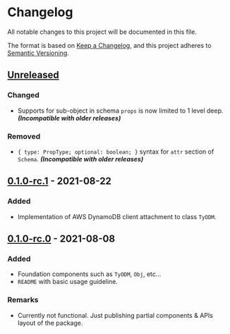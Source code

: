 # Changelog
All notable changes to this project will be documented in this file.

The format is based on [Keep a Changelog](https://keepachangelog.com/en/1.0.0/),
and this project adheres to [Semantic Versioning](https://semver.org/spec/v2.0.0.html).

## [Unreleased]

### Changed
- Supports for sub-object in schema `props` is now limited to 1 level deep.
  __*(Incompatible with older releases)*__

### Removed
- `{ type: PropType; optional: boolean; }` syntax for `attr` section of
  `Schema`. __*(Incompatible with older releases)*__

## [0.1.0-rc.1] - 2021-08-22

### Added
- Implementation of AWS DynamoDB client attachment to class `TyODM`.

## [0.1.0-rc.0] - 2021-08-08

### Added
- Foundation components such as `TyODM`, `Obj`, etc...
- `README` with basic usage guideline.

### Remarks
- Currently not functional. Just publishing partial components & APIs layout of
the package.

[Unreleased]: https://github.com/Devtography/tyodm/0.1.0-rc.1...HEAD
[0.1.0-rc.1]: https://github.com/Devtography/tyodm/releases/tag/0.1.0-rc.1
[0.1.0-rc.0]: https://github.com/Devtography/tyodm/releases/tag/0.1.0-rc.0
